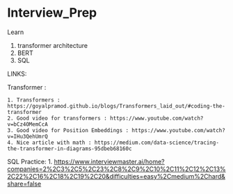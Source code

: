 # Interview_Prep


Learn

1. transformer architecture
2. BERT
3. SQL


LINKS:

Transformer :

    1. Transformers : https://goyalpramod.github.io/blogs/Transformers_laid_out/#coding-the-transformer
    2. Good video for transformers : https://www.youtube.com/watch?v=bCz4OMemCcA 
    3. Good video for Position Embeddings : https://www.youtube.com/watch?v=IHu3QehUmrQ
    4. Nice article with math : https://medium.com/data-science/tracing-the-transformer-in-diagrams-95dbeb68160c

SQL Practice:
    1. https://www.interviewmaster.ai/home?companies=2%2C3%2C5%2C23%2C8%2C9%2C10%2C11%2C12%2C13%2C22%2C16%2C18%2C19%2C20&difficulties=easy%2Cmedium%2Chard&share=false
